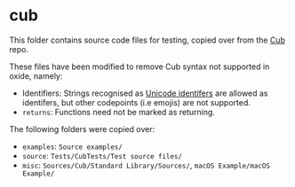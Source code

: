 # cub

This folder contains source code files for testing, copied over from the [Cub] repo.

These files have been modified to remove Cub syntax not supported in oxide, namely:

- Identifiers: Strings recognised as [Unicode identifers](http://www.unicode.org/reports/tr31/) are allowed as identifers, but other codepoints (i.e emojis) are not supported.
- `returns`: Functions need not be marked as returning.

The following folders were copied over:

* `examples`: `Source examples/`
* `source`: `Tests/CubTests/Test source files/`
* `misc`: `Sources/Cub/Standard Library/Sources/`, `macOS Example/macOS Example/`

[Cub]: github.com/louisdh/cub
